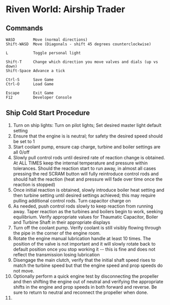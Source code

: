 # Riven World: Airship Trader #

## Commands ##
```
WASD        Move (normal directions)
Shift-WASD  Move (Diagonals - shift 45 degrees counterclockwise)

L           Toggle personal light

Shift-T     Change which direction you move valves and dials (up vs down)
Shift-Space Advance a tick

Ctrl-S      Save Game
Ctrl-O      Load Game

Escape      Exit Game
F12         Developer Console
```

## Ship Cold Start Procedure ##

1.  Turn on ship lights:  Turn on pilot lights;  Set desired master light default setting
2.  Ensure that the engine is is neutral; for safety the desired speed should be set to 1
3.  Start coolant pump, ensure cap charge, turbine and boiler settings are all 0/off
4.  Slowly pull control rods until desired rate of reaction change is obtained.  At ALL TIMES keep the internal temperature and pressure within tolerances.  Should the reaction start to run away, in almost all cases pressing the red SCRAM button will fully reintroduce control rods and should halt the reaction (heat and pressure will fade over time once the reaction is stopped)
5.  Once initial reaction is obtained, slowly introduce boiler heat setting and then turbine setting until desired settings achieved; this may require pulling additional control rods.  Turn capacitor charge on
6.  As needed, push control rods slowly to keep reaction from running away.  Taper reaction as the turbines and boilers begin to work, seeking equilibrium.  Verify appropriate values for Thaumatic Capacitor, Boiler and Turbine Shaft in their appropriate displays
7.  Turn off the coolant pump.  Verify coolant is still visibly flowing through the pipe in the corner of the engine room.
8.  Rotate the engine manual lubrication handle at least 10 times.  The position of the valve is not important and it will slowly rotate back to default position once you stop working it -- this is fine and does not reflect the transmission losing lubrication
9.  Disengage the main clutch, verify that the initial shaft speed rises to match the turbine speed but that the engine speed and prop speeds do not move.
10. Optionally perform a quick engine test by disconnecting the propeller and then shifting the engine out of neutral and verifying the appropriate shifts in the engine and prop speeds in both forward and reverse.  Be sure to return to neutral and reconnect the propeller when done.
11. 